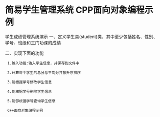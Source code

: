 # 简易学生管理系统 CPP面向对象编程示例
 学生成绩管理系统演示 
 一、定义学生类(student)类，其中至少包括姓名、性别、学号、班级和三门功课的成绩 

 二、实现下面的功能 
 
     1.输入功能:输入学生信息，并保存到文件中 
     
     2.计算每个学生的总分与平均分并按升序排序 
     
     3.能根据学号修改学生信息 
     
     4.能根据学号删除学生信息 
     
     5.能够根据学号查询学生信息 
     
     C++面向对象编程示例
